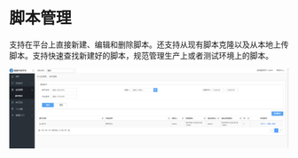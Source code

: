 # 脚本管理

支持在平台上直接新建、编辑和删除脚本。还支持从现有脚本克隆以及从本地上传脚本。支持快速查找新建好的脚本，规范管理生产上或者测试环境上的脚本。

![](../assets/脚本管理.png)
